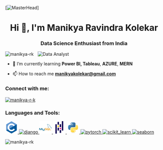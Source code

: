 [![MasterHead](https://media.licdn.com/dms/image/C5612AQEnmjfw3RyAIQ/article-cover_image-shrink_720_1280/0/1588817317718?e=2147483647&v=beta&t=ndLS7D3xZ2fKywC-M6u6aAmymQK7De1F_5dWaqKe6Is)]
<h1 align="center">Hi 👋, I'm Manikya Ravindra Kolekar</h1>
<h3 align="center">Data Science Enthusiast from India</h3>
<img align="right" alt="Data Analyst" width="400" src="https://encrypted-tbn0.gstatic.com/images?q=tbn:ANd9GcQsGc9AltzgXeDCjCjGgEHDrieosWwdkKL5xA&usqp=CAU">
<p align="left"> <img src="https://komarev.com/ghpvc/?username=manikya-rk&label=Profile%20views&color=0e75b6&style=flat" alt="manikya-rk" /> </p>

- 🌱 I’m currently learning **Power BI, Tableau**, **AZURE**, **MERN**

- 📫 How to reach me **manikyakolekar@gmail.com**

<h3 align="left">Connect with me:</h3>
<p align="left">
<a href="https://linkedin.com/in/manikya-r-k" target="blank"><img align="center" src="https://raw.githubusercontent.com/rahuldkjain/github-profile-readme-generator/master/src/images/icons/Social/linked-in-alt.svg" alt="manikya-r-k" height="30" width="40" /></a>
</p>

<h3 align="left">Languages and Tools:</h3>
<p align="left"> <a href="https://www.cprogramming.com/" target="_blank" rel="noreferrer"> <img src="https://raw.githubusercontent.com/devicons/devicon/master/icons/c/c-original.svg" alt="c" width="40" height="40"/> </a> <a href="https://www.djangoproject.com/" target="_blank" rel="noreferrer"> <img src="https://cdn.worldvectorlogo.com/logos/django.svg" alt="django" width="40" height="40"/> </a> <a href="https://www.mysql.com/" target="_blank" rel="noreferrer"> <img src="https://raw.githubusercontent.com/devicons/devicon/master/icons/mysql/mysql-original-wordmark.svg" alt="mysql" width="40" height="40"/> </a> <a href="https://pandas.pydata.org/" target="_blank" rel="noreferrer"> <img src="https://raw.githubusercontent.com/devicons/devicon/2ae2a900d2f041da66e950e4d48052658d850630/icons/pandas/pandas-original.svg" alt="pandas" width="40" height="40"/> </a> <a href="https://www.python.org" target="_blank" rel="noreferrer"> <img src="https://raw.githubusercontent.com/devicons/devicon/master/icons/python/python-original.svg" alt="python" width="40" height="40"/> </a> <a href="https://pytorch.org/" target="_blank" rel="noreferrer"> <img src="https://www.vectorlogo.zone/logos/pytorch/pytorch-icon.svg" alt="pytorch" width="40" height="40"/> </a> <a href="https://scikit-learn.org/" target="_blank" rel="noreferrer"> <img src="https://upload.wikimedia.org/wikipedia/commons/0/05/Scikit_learn_logo_small.svg" alt="scikit_learn" width="40" height="40"/> </a> <a href="https://seaborn.pydata.org/" target="_blank" rel="noreferrer"> <img src="https://seaborn.pydata.org/_images/logo-mark-lightbg.svg" alt="seaborn" width="40" height="40"/> </a> </p>

<p><img align="center" src="https://github-readme-stats.vercel.app/api/top-langs?username=manikya-rk&show_icons=true&locale=en&layout=compact" alt="manikya-rk" /></p>
